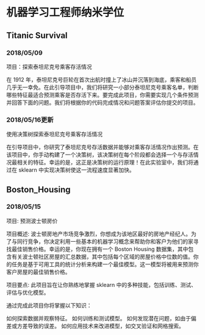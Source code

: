 # 机器学习工程师纳米学位

## Titanic Survival

### 2018/05/09

项目：探索泰坦尼克号乘客存活情况

在 1912 年，泰坦尼克号巨轮在首次出航时撞上了冰山并沉落到海底，乘客和船员几乎无一幸免。在此引导项目中，我们将研究一小部分泰坦尼克号乘客名单，判断哪些特征最适合预测乘客是否存活下来。要完成此项目，你需要实现几个条件预测并回答下面的问题。我们将根据你的代码完成情况和问题答案评估你提交的项目。

### 2018/05/16更新

使用决策树探索泰坦尼克号乘客存活情况

在引导项目中，你研究了泰坦尼克号存活数据并能够对乘客存活情况作出预测。在该项目中，你手动构建了一个决策树，该决策树在每个阶段都会选择一个与存活情况最相关的特征。幸运的是，这正是决策树的运行原理！在此实验室中，我们将通过在 sklearn 中实现决策树使这一流程速度显著加快。

## Boston_Housing

### 2018/05/15

项目: 预测波士顿房价

项目概述:
波士顿房地产市场竞争激烈，你想成为该地区最好的房地产经纪人。为了与同行竞争，你决定利用一些基本的机器学习概念来帮助你和客户为他们的家寻找最佳销售价格。幸运的是，你现在拥有一个 Boston Housing 数据集，其中包含有关波士顿社区房屋的汇总数据，其中包括每个区域的房屋价格中位数的值。你的任务是基于可用工具的统计分析来构建一个最佳模型。这一模型将被用来预测你客户房屋的最佳销售价格。

项目要点:
此项目旨在让你熟练地掌握 sklearn 中的多种技能，包括训练、测试、评估与优化模型。

通过完成此项目你将掌握以下知识：

如何探索数据并观察特征。
如何训练和测试模型。
如何发现潜在问题，如由于偏差或方差导致的误差。
如何应用技术来改进模型，如交叉验证和网格搜索。
